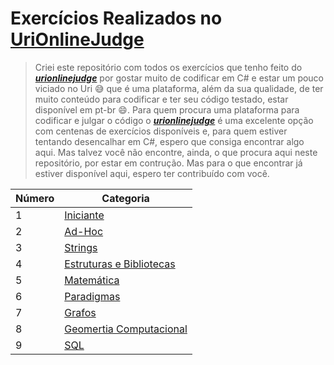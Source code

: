 # Exercícios Realizados no [UriOnlineJudge](https://www.urionlinejudge.com.br)

>Criei este repositório com todos os exercícios que tenho feito do ***[urionlinejudge](https://www.urionlinejudge.com.br)***
por gostar muito de codificar em C# e estar um pouco viciado no Uri :sweat_smile: que é uma plataforma, além da sua qualidade, de ter muito conteúdo para codificar e ter seu código testado, estar disponível em pt-br :smile:. Para quem procura uma plataforma para codificar e julgar o código o ***[urionlinejudge](https://www.urionlinejudge.com.br)*** é uma excelente opção com centenas de exercícios disponíveis e, para quem estiver tentando desencalhar em C#, espero que consiga encontrar algo aqui. Mas talvez você não encontre, ainda, o que procura aqui neste repositório, por estar em contrução. Mas para o que encontrar já estiver disponível aqui, espero ter contribuído com você.

Número   | Categoria
-------- | ------
1        | [Iniciante](https://github.com/JefersonMelo/01-URI/tree/master/01-Iniciante#soluções)
2        | [Ad-Hoc](https://github.com/JefersonMelo/01-URI/tree/master/02-Ad-Hoc)
3        | [Strings](https://github.com/JefersonMelo/01-URI/tree/master/03-Strings)
4        | [Estruturas e Bibliotecas](https://github.com/JefersonMelo/01-URI/tree/master/04-Estruturas_e_Bibliotecas)
5        | [Matemática](https://github.com/JefersonMelo/01-URI/tree/master/05-Matematica)
6        | [Paradigmas](https://github.com/JefersonMelo/01-URI/tree/master/06-Paradigmas)
7        | [Grafos](https://github.com/JefersonMelo/01-URI/tree/master/07-Grafos)
8        | [Geomertia Computacional](https://github.com/JefersonMelo/01-URI/tree/master/08-Geometria_Computacional)
9        | [SQL](https://github.com/JefersonMelo/01-URI/tree/master/09-SQL)
